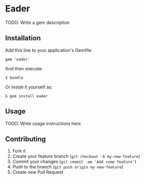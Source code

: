 # Eader

TODO: Write a gem description

## Installation

Add this line to your application's Gemfile:

    gem 'eader'

And then execute:

    $ bundle

Or install it yourself as:

    $ gem install eader

## Usage

TODO: Write usage instructions here

## Contributing

1. Fork it
2. Create your feature branch (`git checkout -b my-new-feature`)
3. Commit your changes (`git commit -am 'Add some feature'`)
4. Push to the branch (`git push origin my-new-feature`)
5. Create new Pull Request
